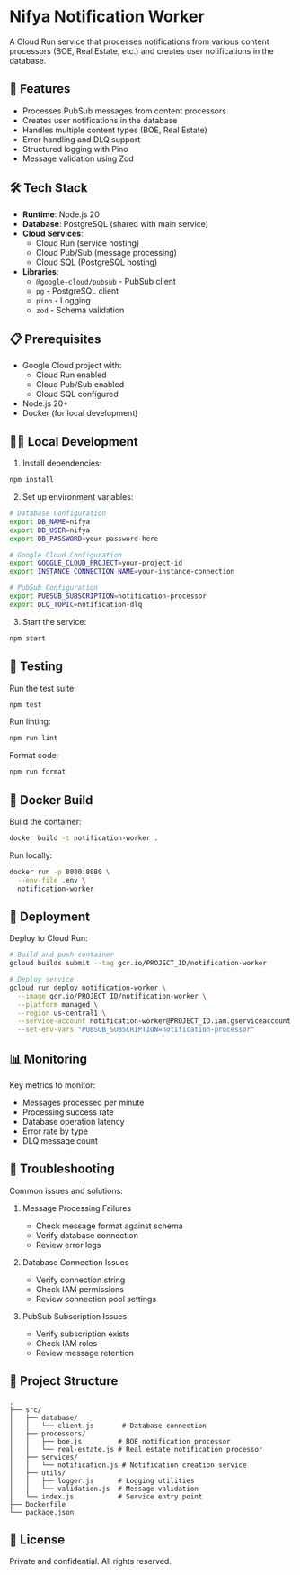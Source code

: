 # Nifya Notification Worker

A Cloud Run service that processes notifications from various content processors (BOE, Real Estate, etc.) and creates user notifications in the database.

## 🚀 Features

- Processes PubSub messages from content processors
- Creates user notifications in the database
- Handles multiple content types (BOE, Real Estate)
- Error handling and DLQ support
- Structured logging with Pino
- Message validation using Zod

## 🛠 Tech Stack

- **Runtime**: Node.js 20
- **Database**: PostgreSQL (shared with main service)
- **Cloud Services**:
  - Cloud Run (service hosting)
  - Cloud Pub/Sub (message processing)
  - Cloud SQL (PostgreSQL hosting)
- **Libraries**:
  - `@google-cloud/pubsub` - PubSub client
  - `pg` - PostgreSQL client
  - `pino` - Logging
  - `zod` - Schema validation

## 📋 Prerequisites

- Google Cloud project with:
  - Cloud Run enabled
  - Cloud Pub/Sub enabled
  - Cloud SQL configured
- Node.js 20+
- Docker (for local development)

## 🏃‍♂️ Local Development

1. Install dependencies:
```bash
npm install
```

2. Set up environment variables:
```bash
# Database Configuration
export DB_NAME=nifya
export DB_USER=nifya
export DB_PASSWORD=your-password-here

# Google Cloud Configuration
export GOOGLE_CLOUD_PROJECT=your-project-id
export INSTANCE_CONNECTION_NAME=your-instance-connection

# PubSub Configuration
export PUBSUB_SUBSCRIPTION=notification-processor
export DLQ_TOPIC=notification-dlq
```

3. Start the service:
```bash
npm start
```

## 🧪 Testing

Run the test suite:
```bash
npm test
```

Run linting:
```bash
npm run lint
```

Format code:
```bash
npm run format
```

## 🐳 Docker Build

Build the container:
```bash
docker build -t notification-worker .
```

Run locally:
```bash
docker run -p 8080:8080 \
  --env-file .env \
  notification-worker
```

## 🚀 Deployment

Deploy to Cloud Run:

```bash
# Build and push container
gcloud builds submit --tag gcr.io/PROJECT_ID/notification-worker

# Deploy service
gcloud run deploy notification-worker \
  --image gcr.io/PROJECT_ID/notification-worker \
  --platform managed \
  --region us-central1 \
  --service-account notification-worker@PROJECT_ID.iam.gserviceaccount.com \
  --set-env-vars "PUBSUB_SUBSCRIPTION=notification-processor"
```

## 📊 Monitoring

Key metrics to monitor:
- Messages processed per minute
- Processing success rate
- Database operation latency
- Error rate by type
- DLQ message count

## 🐛 Troubleshooting

Common issues and solutions:

1. Message Processing Failures
   - Check message format against schema
   - Verify database connection
   - Review error logs

2. Database Connection Issues
   - Verify connection string
   - Check IAM permissions
   - Review connection pool settings

3. PubSub Subscription Issues
   - Verify subscription exists
   - Check IAM roles
   - Review message retention

## 📁 Project Structure

```
.
├── src/
│   ├── database/
│   │   └── client.js       # Database connection
│   ├── processors/
│   │   ├── boe.js         # BOE notification processor
│   │   └── real-estate.js # Real estate notification processor
│   ├── services/
│   │   └── notification.js # Notification creation service
│   ├── utils/
│   │   ├── logger.js      # Logging utilities
│   │   └── validation.js  # Message validation
│   └── index.js           # Service entry point
├── Dockerfile
└── package.json
```

## 📄 License

Private and confidential. All rights reserved.